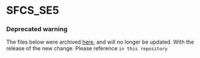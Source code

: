 # SFCS_SE5

### Deprecated warning
The files below were archived [here](https://github.com/leekimmin/SFCS_SE5_ARCHIVED_DATA), and will no longer be updated. With the release of the new change. Please reference `in this repository`
